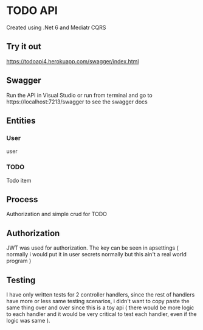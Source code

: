 # TODO API
Created using .Net 6 and Mediatr CQRS

## Try it out
https://todoapi4.herokuapp.com/swagger/index.html

## Swagger
Run the API in Visual Studio or run from terminal and go to https://localhost:7213/swagger to see the swagger docs

## Entities

### User
user

### TODO 
Todo item

## Process
Authorization and simple crud for TODO

## Authorization
JWT was used for authorization. The key can be seen in apsettings ( normally i would put it in user secrets normally but this ain't a real world program )

## Testing
I have only written tests for 2 controller handlers, since the rest of handlers have more or less same testing scenarios, i didn't want to copy paste the same thing over and over since this is a toy api ( there would be more logic to each handler and it would be very critical to test each handler, even if the logic was same ).

